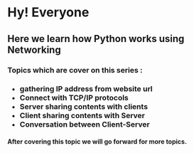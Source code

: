 <h1>Hy! Everyone</h1>
<h2>Here we learn how Python works using Networking</h2>
<h3>Topics which are cover on this series :</h3>
<h3>
  <ul>
    <li>gathering IP address from website url</li>
    <li>Connect with TCP/IP protocols</li>
    <li>Server sharing contents with clients</li>
    <li>Client sharing contents with Server</li>
    <li>Conversation between Client-Server</li>
  </ul>
</h3>
<h4>After covering this topic we will go forward for more topics.</h4>
